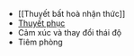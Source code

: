 + [[Thuyết bất hoà nhận thức]]
+ [Thuyết phục](https://kpu.pressbooks.pub/app/uploads/sites/9/2019/02/ELM-2-1024x576.png)
+ Cảm xúc và thay đổi thái độ
+ Tiêm phòng